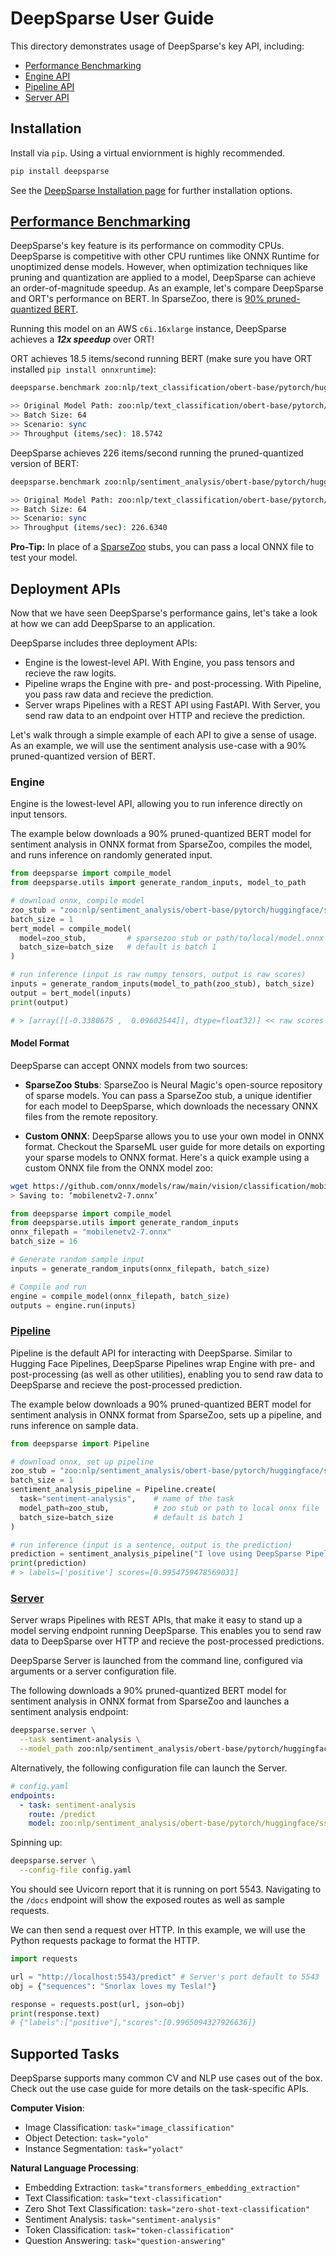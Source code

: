 # DeepSparse User Guide

This directory demonstrates usage of DeepSparse's key API, including:
- [Performance Benchmarking](#performance-benchmarking)
- [Engine API](#engine)
- [Pipeline API](#pipeline)
- [Server API](#server)

## Installation

Install via `pip`. Using a virtual enviornment is highly recommended.

```bash
pip install deepsparse
```

See the [DeepSparse Installation page](https://docs.neuralmagic.com/get-started/install/deepsparse) for further installation options.

## [Performance Benchmarking](deepsparse-benchmarking.md)

DeepSparse's key feature is its performance on commodity CPUs. DeepSparse is competitive with other CPU runtimes
like ONNX Runtime for unoptimized dense models. However, when optimization techniques like pruning and quantization 
are applied to a model, DeepSparse can achieve an order-of-magnitude speedup. As an example, let's compare DeepSparse and ORT's performance on BERT. In SparseZoo, there is [90% pruned-quantized BERT](https://sparsezoo.neuralmagic.com/models/nlp%2Fsentiment_analysis%2Fobert-base%2Fpytorch%2Fhuggingface%2Fsst2%2Fpruned90_quant-none). 

Running this model on an AWS `c6i.16xlarge` instance, DeepSparse achieves a ***12x speedup*** over ORT!

ORT achieves 18.5 items/second running BERT (make sure you have ORT installed `pip install onnxruntime`):
```bash
deepsparse.benchmark zoo:nlp/text_classification/obert-base/pytorch/huggingface/mnli/base-none -b 64 -s sync -nstreams 1 -i [64,384] -e onnxruntime

>> Original Model Path: zoo:nlp/text_classification/obert-base/pytorch/huggingface/mnli/base-none
>> Batch Size: 64
>> Scenario: sync
>> Throughput (items/sec): 18.5742
```

DeepSparse achieves 226 items/second running the pruned-quantized version of BERT:

```bash
deepsparse.benchmark zoo:nlp/sentiment_analysis/obert-base/pytorch/huggingface/sst2/pruned90_quant-none -b 64 -s sync -nstreams 1 -e onnxruntime

>> Original Model Path: zoo:nlp/text_classification/obert-base/pytorch/huggingface/mnli/pruned90_quant-none
>> Batch Size: 64
>> Scenario: sync
>> Throughput (items/sec): 226.6340
```

**Pro-Tip:** In place of a [SparseZoo](https://sparsezoo.neuralmagic.com/) stubs, you can pass a local ONNX file to test your model.

## Deployment APIs

Now that we have seen DeepSparse's performance gains, let's take a look at how we can add DeepSparse to an application.

DeepSparse includes three deployment APIs:
- Engine is the lowest-level API. With Engine, you pass tensors and recieve the raw logits.
- Pipeline wraps the Engine with pre- and post-processing. With Pipeline, you pass raw data and
recieve the prediction.
- Server wraps Pipelines with a REST API using FastAPI. With Server, you send raw data to an endpoint over HTTP
and recieve the prediction.

Let's walk through a simple example of each API to give a sense of usage. As an example, we will use
the sentiment analysis use-case with a 90% pruned-quantized version of BERT. 

### Engine

Engine is the lowest-level API, allowing you to run inference directly on input tensors.

The example below downloads a 90% pruned-quantized BERT model for sentiment analysis 
in ONNX format from SparseZoo, compiles the model, and runs inference on randomly generated input.

```python
from deepsparse import compile_model
from deepsparse.utils import generate_random_inputs, model_to_path

# download onnx, compile model
zoo_stub = "zoo:nlp/sentiment_analysis/obert-base/pytorch/huggingface/sst2/pruned90_quant-none"  
batch_size = 1
bert_model = compile_model(
  model=zoo_stub,         # sparsezoo stub or path/to/local/model.onnx
  batch_size=batch_size   # default is batch 1
)

# run inference (input is raw numpy tensors, output is raw scores)
inputs = generate_random_inputs(model_to_path(zoo_stub), batch_size)
output = bert_model(inputs)
print(output)

# > [array([[-0.3380675 ,  0.09602544]], dtype=float32)] << raw scores
```

#### Model Format

DeepSparse can accept ONNX models from two sources:

- **SparseZoo Stubs**: SparseZoo is Neural Magic's open-source repository of sparse models. You can pass a SparseZoo stub, a unique identifier for
each model to DeepSparse, which downloads the necessary ONNX files from the remote repository. 

- **Custom ONNX**: DeepSparse allows you to use your own model in ONNX format. Checkout the SparseML user guide for more details on exporting
your sparse models to ONNX format. Here's a quick example using a custom ONNX file from the ONNX model zoo:

```bash
wget https://github.com/onnx/models/raw/main/vision/classification/mobilenet/model/mobilenetv2-7.onnx
> Saving to: ‘mobilenetv2-7.onnx’
```

```python
from deepsparse import compile_model
from deepsparse.utils import generate_random_inputs
onnx_filepath = "mobilenetv2-7.onnx"
batch_size = 16

# Generate random sample input
inputs = generate_random_inputs(onnx_filepath, batch_size)

# Compile and run
engine = compile_model(onnx_filepath, batch_size)
outputs = engine.run(inputs)
```

### [Pipeline](deepsparse-pipeline.md)

Pipeline is the default API for interacting with DeepSparse. Similar to Hugging Face Pipelines,
DeepSparse Pipelines wrap Engine with pre- and post-processing (as well as other utilities), 
enabling you to send raw data to DeepSparse and recieve the post-processed prediction.

The example below downloads a 90% pruned-quantized BERT model for sentiment analysis 
in ONNX format from SparseZoo, sets up a pipeline, and runs inference on sample data.

```python
from deepsparse import Pipeline

# download onnx, set up pipeline
zoo_stub = "zoo:nlp/sentiment_analysis/obert-base/pytorch/huggingface/sst2/pruned90_quant-none"  
batch_size = 1
sentiment_analysis_pipeline = Pipeline.create(
  task="sentiment-analysis",    # name of the task
  model_path=zoo_stub,          # zoo stub or path to local onnx file
  batch_size=batch_size         # default is batch 1
)

# run inference (input is a sentence, output is the prediction)
prediction = sentiment_analysis_pipeline("I love using DeepSparse Pipelines")
print(prediction)
# > labels=['positive'] scores=[0.9954759478569031]
```


### [Server](deepsparse-server.md)

Server wraps Pipelines with REST APIs, that make it easy to stand up a model serving endpoint
running DeepSparse. This enables you to send raw data to DeepSparse over HTTP and recieve the post-processed
predictions.

DeepSparse Server is launched from the command line, configured via arguments or a server configuration file.

The following downloads a 90% pruned-quantized BERT model for sentiment analysis in ONNX format
from SparseZoo and launches a sentiment analysis endpoint:

```bash
deepsparse.server \
  --task sentiment-analysis \
  --model_path zoo:nlp/sentiment_analysis/obert-base/pytorch/huggingface/sst2/pruned90_quant-none
```

Alternatively, the following configuration file can launch the Server.

```yaml
# config.yaml
endpoints:
  - task: sentiment-analysis
    route: /predict
    model: zoo:nlp/sentiment_analysis/obert-base/pytorch/huggingface/sst2/pruned90_quant-none
```

Spinning up:
```bash
deepsparse.server \
  --config-file config.yaml
```

You should see Uvicorn report that it is running on port 5543. Navigating to the `/docs` endpoint will
show the exposed routes as well as sample requests.

We can then send a request over HTTP. In this example, we will use the Python requests package
to format the HTTP.

```python
import requests

url = "http://localhost:5543/predict" # Server's port default to 5543
obj = {"sequences": "Snorlax loves my Tesla!"}

response = requests.post(url, json=obj)
print(response.text)
# {"labels":["positive"],"scores":[0.9965094327926636]}
```

## Supported Tasks

DeepSparse supports many common CV and NLP use cases out of the box. Check out the use case guide for more details on the task-specific APIs.

**Computer Vision**:
- Image Classification: `task="image_classification"`
- Object Detection: `task="yolo"`
- Instance Segmentation: `task="yolact"`

**Natural Language Processing**:
- Embedding Extraction: `task="transformers_embedding_extraction"`
- Text Classification: `task="text-classification"`
- Zero Shot Text Classification: `task="zero-shot-text-classification"` 
- Sentiment Analysis: `task="sentiment-analysis"`
- Token Classification: `task="token-classification"`
- Question Answering: `task="question-answering"`
